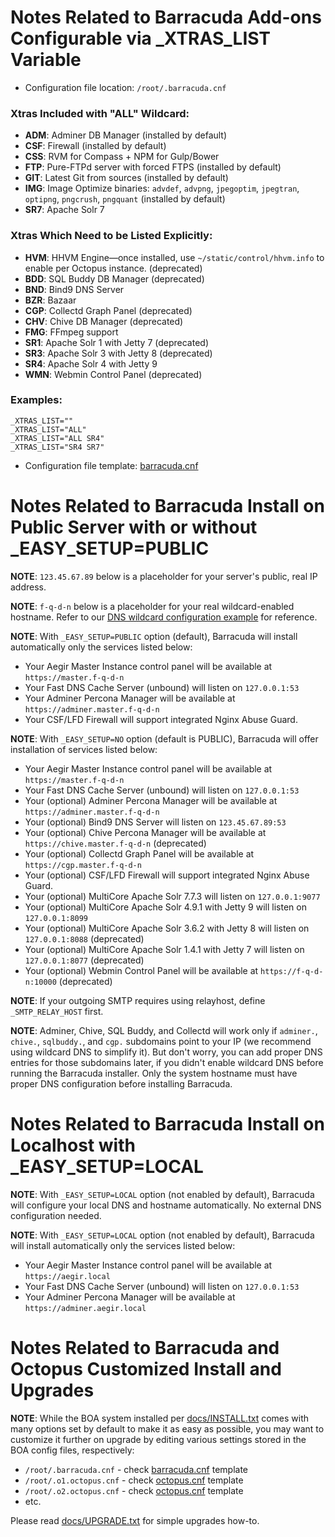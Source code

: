
# Notes Related to Barracuda Add-ons Configurable via _XTRAS_LIST Variable

* Configuration file location: `/root/.barracuda.cnf`

### Xtras Included with "ALL" Wildcard:

- **ADM**: Adminer DB Manager (installed by default)
- **CSF**: Firewall (installed by default)
- **CSS**: RVM for Compass + NPM for Gulp/Bower
- **FTP**: Pure-FTPd server with forced FTPS (installed by default)
- **GIT**: Latest Git from sources (installed by default)
- **IMG**: Image Optimize binaries: `advdef`, `advpng`, `jpegoptim`, `jpegtran`, `optipng`, `pngcrush`, `pngquant` (installed by default)
- **SR7**: Apache Solr 7

### Xtras Which Need to be Listed Explicitly:

- **HVM**: HHVM Engine—once installed, use `~/static/control/hhvm.info` to enable per Octopus instance. (deprecated)
- **BDD**: SQL Buddy DB Manager (deprecated)
- **BND**: Bind9 DNS Server
- **BZR**: Bazaar
- **CGP**: Collectd Graph Panel (deprecated)
- **CHV**: Chive DB Manager (deprecated)
- **FMG**: FFmpeg support
- **SR1**: Apache Solr 1 with Jetty 7 (deprecated)
- **SR3**: Apache Solr 3 with Jetty 8 (deprecated)
- **SR4**: Apache Solr 4 with Jetty 9
- **WMN**: Webmin Control Panel (deprecated)

### Examples:

```
_XTRAS_LIST=""
_XTRAS_LIST="ALL"
_XTRAS_LIST="ALL SR4"
_XTRAS_LIST="SR4 SR7"
```

* Configuration file template: [barracuda.cnf](https://github.com/omega8cc/boa/tree/5.x-dev/docs/cnf/barracuda.cnf)

# Notes Related to Barracuda Install on Public Server with or without _EASY_SETUP=PUBLIC

**NOTE**: `123.45.67.89` below is a placeholder for your server's public, real IP address.

**NOTE**: `f-q-d-n` below is a placeholder for your real wildcard-enabled hostname.
Refer to our [DNS wildcard configuration example](http://bit.ly/UM2nRb) for reference.

**NOTE**: With `_EASY_SETUP=PUBLIC` option (default), Barracuda will install automatically only the services listed below:

- Your Aegir Master Instance control panel will be available at `https://master.f-q-d-n`
- Your Fast DNS Cache Server (unbound) will listen on `127.0.0.1:53`
- Your Adminer Percona Manager will be available at `https://adminer.master.f-q-d-n`
- Your CSF/LFD Firewall will support integrated Nginx Abuse Guard.

**NOTE**: With `_EASY_SETUP=NO` option (default is PUBLIC), Barracuda will offer installation of services listed below:

- Your Aegir Master Instance control panel will be available at `https://master.f-q-d-n`
- Your Fast DNS Cache Server (unbound) will listen on `127.0.0.1:53`
- Your (optional) Adminer Percona Manager will be available at `https://adminer.master.f-q-d-n`
- Your (optional) Bind9 DNS Server will listen on `123.45.67.89:53`
- Your (optional) Chive Percona Manager will be available at `https://chive.master.f-q-d-n` (deprecated)
- Your (optional) Collectd Graph Panel will be available at `https://cgp.master.f-q-d-n`
- Your (optional) CSF/LFD Firewall will support integrated Nginx Abuse Guard.
- Your (optional) MultiCore Apache Solr 7.7.3 will listen on `127.0.0.1:9077`
- Your (optional) MultiCore Apache Solr 4.9.1 with Jetty 9 will listen on `127.0.0.1:8099`
- Your (optional) MultiCore Apache Solr 3.6.2 with Jetty 8 will listen on `127.0.0.1:8088` (deprecated)
- Your (optional) MultiCore Apache Solr 1.4.1 with Jetty 7 will listen on `127.0.0.1:8077` (deprecated)
- Your (optional) Webmin Control Panel will be available at `https://f-q-d-n:10000` (deprecated)

**NOTE**: If your outgoing SMTP requires using relayhost, define `_SMTP_RELAY_HOST` first.

**NOTE**: Adminer, Chive, SQL Buddy, and Collectd will work only if `adminer.`, `chive.`, `sqlbuddy.`, and `cgp.` subdomains point to your IP (we recommend using wildcard DNS to simplify it). But don't worry, you can add proper DNS entries for those subdomains later, if you didn't enable wildcard DNS before running the Barracuda installer. Only the system hostname must have proper DNS configuration before installing Barracuda.

# Notes Related to Barracuda Install on Localhost with _EASY_SETUP=LOCAL

**NOTE**: With `_EASY_SETUP=LOCAL` option (not enabled by default), Barracuda will configure your local DNS and hostname automatically. No external DNS configuration needed.

**NOTE**: With `_EASY_SETUP=LOCAL` option (not enabled by default), Barracuda will install automatically only the services listed below:

- Your Aegir Master Instance control panel will be available at `https://aegir.local`
- Your Fast DNS Cache Server (unbound) will listen on `127.0.0.1:53`
- Your Adminer Percona Manager will be available at `https://adminer.aegir.local`

# Notes Related to Barracuda and Octopus Customized Install and Upgrades

**NOTE**: While the BOA system installed per [docs/INSTALL.txt](https://github.com/omega8cc/boa/tree/5.x-dev/docs/INSTALL.txt) comes with many options set by default to make it as easy as possible, you may want to customize it further on upgrade by editing various settings stored in the BOA config files, respectively:

- `/root/.barracuda.cnf` - check [barracuda.cnf](https://github.com/omega8cc/boa/tree/5.x-dev/docs/cnf/barracuda.cnf) template
- `/root/.o1.octopus.cnf` - check [octopus.cnf](https://github.com/omega8cc/boa/tree/5.x-dev/docs/cnf/octopus.cnf) template
- `/root/.o2.octopus.cnf` - check [octopus.cnf](https://github.com/omega8cc/boa/tree/5.x-dev/docs/cnf/octopus.cnf) template
- etc.

Please read [docs/UPGRADE.txt](https://github.com/omega8cc/boa/tree/5.x-dev/docs/UPGRADE.txt) for simple upgrades how-to.
